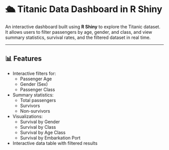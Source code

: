 # 🛳️ Titanic Data Dashboard in R Shiny

An interactive dashboard built using **R Shiny** to explore the Titanic dataset. It allows users to filter passengers by age, gender, and class, and view summary statistics, survival rates, and the filtered dataset in real time.

------------------------------------------------------------------------

## 📊 Features

-   Interactive filters for:
    -   Passenger Age
    -   Gender (Sex)
    -   Passenger Class
-   Summary statistics:
    -   Total passengers
    -   Survivors
    -   Non-survivors
-   Visualizations:
    -   Survival by Gender
    -   Survival by Class
    -   Survival by Age Class
    -   Survival by Embarkation Port
-   Interactive data table with filtered results
